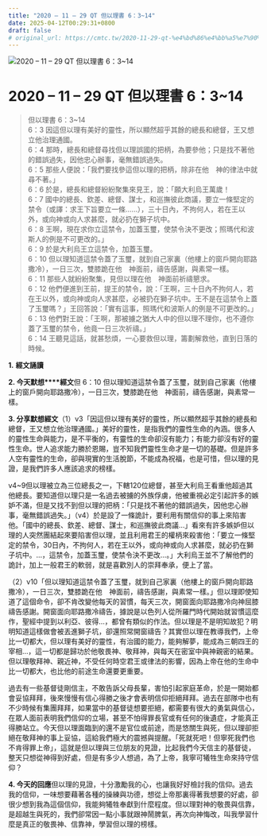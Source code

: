 ```yaml
---
title: "2020 – 11 – 29 QT 但以理書 6：3~14"
date: 2025-04-12T00:29:31+0800
draft: false
# original_url: https://cmtc.tw/2020-11-29-qt-%e4%bd%86%e4%bb%a5%e7%90%86%e6%9b%b8-6%ef%bc%9a314
---
```


![2020 – 11 – 29 QT 但以理書 6：3~14](/images/qt.jpg   "2020 – 11 – 29 QT 但以理書 6：3~14")

# 2020 – 11 – 29 QT 但以理書 6：3~14

> 但以理書 6：3~14  
> 6：3 因這但以理有美好的靈性，所以顯然超乎其餘的總長和總督，王又想立他治理通國。  
> 6：4 那時，總長和總督尋找但以理誤國的把柄，為要參他；只是找不著他的錯誤過失，因他忠心辦事，毫無錯誤過失。  
> 6：5 那些人便說：「我們要找參這但以理的把柄，除非在他　神的律法中就尋不著。」  
> 6：6 於是，總長和總督紛紛聚集來見王，說：「願大利烏王萬歲！  
> 6：7 國中的總長、欽差、總督、謀士，和巡撫彼此商議，要立一條堅定的禁令（或譯：求王下旨要立一條……），三十日內，不拘何人，若在王以外，或向神或向人求甚麼，就必扔在獅子坑中。  
> 6：8 王啊，現在求你立這禁令，加蓋玉璽，使禁令決不更改；照瑪代和波斯人的例是不可更改的。」  
> 6：9 於是大利烏王立這禁令，加蓋玉璽。  
> 6：10 但以理知道這禁令蓋了玉璽，就到自己家裏（他樓上的窗戶開向耶路撒冷），一日三次，雙膝跪在他　神面前，禱告感謝，與素常一樣。  
> 6：11 那些人就紛紛聚集，見但以理在他　神面前祈禱懇求。  
> 6：12 他們便進到王前，提王的禁令，說：「王啊，三十日內不拘何人，若在王以外，或向神或向人求甚麼，必被扔在獅子坑中。王不是在這禁令上蓋了玉璽嗎？」王回答說：「實有這事，照瑪代和波斯人的例是不可更改的。」  
> 6：13 他們對王說：「王啊，那被擄之猶大人中的但以理不理你，也不遵你蓋了玉璽的禁令，他竟一日三次祈禱。」  
> 6：14 王聽見這話，就甚愁煩，一心要救但以理，籌劃解救他，直到日落的時候。

**1.** **經文誦讀**

**2. 今天默想****經文**但 6：10 但以理知道這禁令蓋了玉璽，就到自己家裏（他樓上的窗戶開向耶路撒冷），一日三次，雙膝跪在他　神面前，禱告感謝，與素常一樣。

**3. 分享默想經文**（1）v3「因這但以理有美好的靈性，所以顯然超乎其餘的總長和總督，王又想立他治理通國。」美好的靈性，是指我們的靈性生命的內涵。很多人的靈性生命與能力，是不平衡的，有靈性的生命卻沒有能力；有能力卻沒有好的靈性生命。世人追求能力勝於恩賜，豈不知我們靈性生命才是一切的基礎。但是許多人空有靈性的生命，卻與現實的生活脫節，不能成為祝福，也是可惜，但以理的見證，是我們許多人應該追求的榜樣。

v4~9但以理被立為三位總長之一，下轄120位總督，甚至大利烏王看重他超過其他總長。要知道但以理只是一名過去被擄的外族俘虜，他被重視必定引起許多的嫉妒不滿，但是又找不到但以理的把柄：「只是找不著他的錯誤過失，因他忠心辦事，毫無錯誤過失。」（v4）於是設了一條詭計，要利用有關信仰的事上來陷害他。「國中的總長、欽差、總督、謀士，和巡撫彼此商議…」看來有許多嫉妒但以理的人突然團結起來要陷害但以理，並且利用君王的權柄來殺害他：「要立一條堅定的禁令，30日內，不拘何人，若在王以外，或向神或向人求甚麼，就必扔在獅子坑中。…，這禁令，加蓋玉璽，使禁令決不更改…。」大利烏王並不了解他們的詭計，加上一般君王的軟弱，就是喜歡別人的崇拜奉承，便上了當。

（2）v10「但以理知道這禁令蓋了玉璽，就到自己家裏（他樓上的窗戶開向耶路撒冷），一日三次，雙膝跪在他　神面前，禱告感謝，與素常一樣。」但以理即使知道了這個命令，卻不肯改變他每天的習慣，每天三次，開窗面向耶路撒冷向神屈膝禱告感謝。開窗面向耶路撒冷禱告，據說是以色列人從所羅門時代開始就習慣這麼作，聖經中提到以利亞、彼得…，都曾有類似的作法。但以理是不是明知故犯？明明知道這樣做會被丟進獅子坑，卻還照常開窗禱告？其實但以理在教導我們，上帝比一切都大，但以理有美好的靈性，有治國的能力，能夠解夢，能成為三朝四王的宰相…，這一切都是歸功於他敬畏神、敬拜神，與每天在密室中與神親密的結果。但以理敬拜神、親近神，不受任何時空君王或律法的影響，因為上帝在他的生命中比一切都大，也比他的前途生命還要更重要。

過去有一些基督徒剛信主，不敢告訴父母長輩，害怕引起家庭革命，於是一開始都會妥協拜拜，後來慢慢有信心得勝之後才會表明信仰拒絕拜拜。過去在部隊中也有不少時候有集團拜拜，如果當中的基督徒想要拒絕，都需要有很大的勇氣與信心，在眾人面前表明我們信仰的立場，甚至不怕得罪長官或有任何的後遺症，才能真正得勝站立。今天但以理面臨到的還不是官位或前途，而是悠關生與死，但以理卻拒絕在敬拜神的事上妥協，這給我們極大的震撼與提醒。「死就死吧！但寧死我們也不肯得罪上帝」，這就是但以理與三位朋友的見證，比起我們今天信主的基督徒，整天只想從神得到好處，但是有多少人想過，為了上帝，我寧可犧牲生命來持守信仰？

**4. 今天的回應**但以理的見證，十分激勵我的心，也讓我好好檢討我的信仰。過去我的信仰，一味想要藉著各種的操練與功德，想從上帝那裏得著我想要的好處，卻很少想到我為這個信仰，我能夠犧牲奉獻到什麼程度。但以理對神的敬畏與信靠，是超越生與死的，我們卻常因一點小事就跟神鬧脾氣，再次向神悔改，叫我學習什麼是真正的敬畏神、信靠神，學習但以理的榜樣。